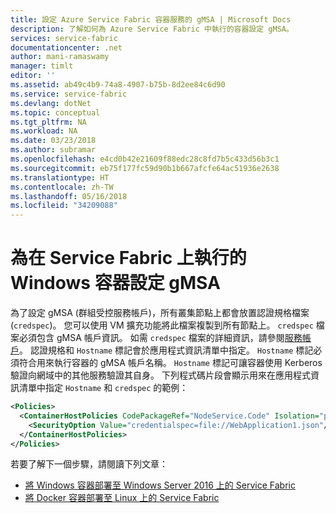 ```yaml
---
title: 設定 Azure Service Fabric 容器服務的 gMSA | Microsoft Docs
description: 了解如何為 Azure Service Fabric 中執行的容器設定 gMSA。
services: service-fabric
documentationcenter: .net
author: mani-ramaswamy
manager: timlt
editor: ''
ms.assetid: ab49c4b9-74a8-4907-b75b-8d2ee84c6d90
ms.service: service-fabric
ms.devlang: dotNet
ms.topic: conceptual
ms.tgt_pltfrm: NA
ms.workload: NA
ms.date: 03/23/2018
ms.author: subramar
ms.openlocfilehash: e4cd0b42e21609f88edc28c8fd7b5c433d56b3c1
ms.sourcegitcommit: eb75f177fc59d90b1b667afcfe64ac51936e2638
ms.translationtype: HT
ms.contentlocale: zh-TW
ms.lasthandoff: 05/16/2018
ms.locfileid: "34209088"
---
```

# <a name="set-up-gmsa-for-windows-containers-running-on-service-fabric"></a>為在 Service Fabric 上執行的 Windows 容器設定 gMSA

為了設定 gMSA (群組受控服務帳戶)，所有叢集節點上都會放置認證規格檔案 (`credspec`)。 您可以使用 VM 擴充功能將此檔案複製到所有節點上。  `credspec` 檔案必須包含 gMSA 帳戶資訊。 如需 `credspec` 檔案的詳細資訊，請參閱[服務帳戶](https://github.com/MicrosoftDocs/Virtualization-Documentation/tree/live/windows-server-container-tools/ServiceAccounts)。 認證規格和 `Hostname` 標記會於應用程式資訊清單中指定。 `Hostname` 標記必須符合用來執行容器的 gMSA 帳戶名稱。  `Hostname` 標記可讓容器使用 Kerberos 驗證向網域中的其他服務驗證其自身。  下列程式碼片段會顯示用來在應用程式資訊清單中指定 `Hostname` 和 `credspec` 的範例：

```xml
<Policies>
  <ContainerHostPolicies CodePackageRef="NodeService.Code" Isolation="process" Hostname="gMSAAccountName">
    <SecurityOption Value="credentialspec=file://WebApplication1.json"/>
  </ContainerHostPolicies>
</Policies>
```
若要了解下一個步驟，請閱讀下列文章：

* [將 Windows 容器部署至 Windows Server 2016 上的 Service Fabric](service-fabric-get-started-containers.md)
* [將 Docker 容器部署至 Linux 上的 Service Fabric](service-fabric-get-started-containers-linux.md)

